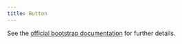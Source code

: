 ```yaml
---
title: Button
---
```


See the 
[official bootstrap documentation](http://v4-alpha.getbootstrap.com/components/buttons/)
 for further details.